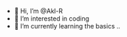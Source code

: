 - 👋 Hi, I’m @Akl-R
- 👀 I’m interested in coding
- 🌱 I’m currently learning the basics
..

<!---
Akl-R/Akl-R is a ✨ special ✨ repository because its `README.md` (this file) appears on your GitHub profile.
You can click the Preview link to take a look at your changes.
--->
